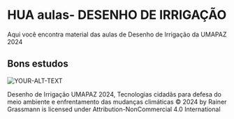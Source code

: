 # HUA aulas- DESENHO DE IRRIGAÇÃO
Aqui você encontra material das aulas de Desenho de Irrigação da UMAPAZ 2024
## Bons estudos
<picture>
 <source media="(prefers-color-scheme: dark)" srcset="https://yt3.googleusercontent.com/ytc/AIdro_nVSDLWYh2WMeYtIXTYjO_yzmRF9LEBbmt42omg=s176-c-k-c0x00ffffff-no-rj">
 <source media="(prefers-color-scheme: light)" srcset="https://yt3.googleusercontent.com/ytc/AIdro_nVSDLWYh2WMeYtIXTYjO_yzmRF9LEBbmt42omg=s176-c-k-c0x00ffffff-no-rj">
 <img alt="YOUR-ALT-TEXT" src="https://yt3.googleusercontent.com/ytc/AIdro_nVSDLWYh2WMeYtIXTYjO_yzmRF9LEBbmt42omg=s176-c-k-c0x00ffffff-no-rj">
</picture>

Desenho de Irrigação UMAPAZ 2024, Tecnologias cidadãs para defesa do meio ambiente e enfrentamento das mudanças climáticas © 2024 by Rainer Grassmann is licensed under Attribution-NonCommercial 4.0 International 
